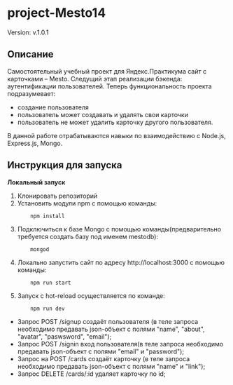 # project-Mesto14
Version: v.1.0.1

## Описание
Самостоятельный учебный проект для Яндекс.Практикума сайт с карточками – Mesto.
Следущий этап реализации бэкенда: аутентификации пользователей.
Теперь функциональность проекта подразумевает: 
*  создание пользователя 
*  пользователь может создавать и удалять свои карточки 
*  пользователь не может удалить карточку другого пользователя.

В данной работе отрабатываются навыки по взаимодействию с Node.js, Express.js, Mongo.

## Инструкция для запуска

**Локальный запуск**
1. Клонировать репозиторий
2. Установить модули npm с помощью команды:
    ```
        npm install
    ```
3. Подключиться к базе Mongo с помощью команды(предварительно требуется создать базу под именем mestodb):
    ```
        mongod
    ```
4. Локально запустить сайт по адресу http://localhost:3000 с помощью команды:
    ```
        npm run start
    ``` 
5. Запуск с hot-reload осуществляется по команде:
    ```
        npm run dev
    ```

* Запрос POST /signup создаёт пользователя (в теле запроса необходимо предавать json-объект с полями "name", "about", "avatar", "paswsword", "email");
* Запрос POST /signin вход пользователя(в теле запроса необходимо предавать json-объект с полями "email" и "password");
* Запрос на POST /cards создаёт карточку (в теле запроса необходимо предавать json-объект с полями "name" и "link");
* Запрос DELETE /cards/:id удаляет карточку по id;
  
